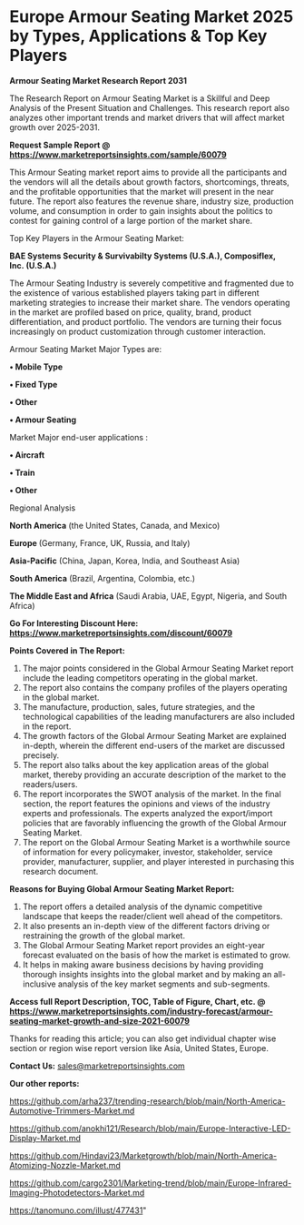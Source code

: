 # Europe Armour Seating Market 2025 by Types, Applications & Top Key Players

<strong>Armour Seating Market Research Report 2031</strong>

The Research Report on Armour Seating Market is a Skillful and Deep Analysis of the Present Situation and Challenges. This research report also analyzes other important trends and market drivers that will affect market growth over 2025-2031.

<strong>Request Sample Report @ <a href=https://www.marketreportsinsights.com/sample/60079>https://www.marketreportsinsights.com/sample/60079</a></strong>

This Armour Seating market report aims to provide all the participants and the vendors will all the details about growth factors, shortcomings, threats, and the profitable opportunities that the market will present in the near future. The report also features the revenue share, industry size, production volume, and consumption in order to gain insights about the politics to contest for gaining control of a large portion of the market share.

Top Key Players in the Armour Seating Market:

<strong>BAE Systems Security & Survivabilty Systems (U.S.A.), Composiflex, Inc. (U.S.A.)</strong>

The Armour Seating Industry is severely competitive and fragmented due to the existence of various established players taking part in different marketing strategies to increase their market share. The vendors operating in the market are profiled based on price, quality, brand, product differentiation, and product portfolio. The vendors are turning their focus increasingly on product customization through customer interaction.

Armour Seating Market Major Types are:

<strong>• Mobile Type

• Fixed Type

• Other

• Armour Seating</strong>

Market Major end-user applications :

<strong>• Aircraft

• Train

• Other</strong>

Regional Analysis

</u><strong><b>North America</b></strong> (the United States, Canada, and Mexico)

<strong><b>Europe </b></strong>(Germany, France, UK, Russia, and Italy)

<strong><b>Asia-Pacific</b></strong> (China, Japan, Korea, India, and Southeast Asia)

<strong><b>South America</b></strong> (Brazil, Argentina, Colombia, etc.)

<strong><b>The Middle East and Africa</b></strong> (Saudi Arabia, UAE, Egypt, Nigeria, and South Africa)

<strong>Go For Interesting Discount Here: <a href=https://www.marketreportsinsights.com/discount/60079>https://www.marketreportsinsights.com/discount/60079</a></strong>

<strong>Points Covered in The Report:</strong>
<ol>
  <li>The major points considered in the Global Armour Seating Market report include the leading competitors operating in the global market.</li>
  <li>The report also contains the company profiles of the players operating in the global market.</li>
  <li>The manufacture, production, sales, future strategies, and the technological capabilities of the leading manufacturers are also included in the report.</li>
  <li>The growth factors of the Global Armour Seating Market are explained in-depth, wherein the different end-users of the market are discussed precisely.</li>
  <li>The report also talks about the key application areas of the global market, thereby providing an accurate description of the market to the readers/users.</li>
  <li>The report incorporates the SWOT analysis of the market. In the final section, the report features the opinions and views of the industry experts and professionals. The experts analyzed the export/import policies that are favorably influencing the growth of the Global Armour Seating Market.</li>
  <li>The report on the Global Armour Seating Market is a worthwhile source of information for every policymaker, investor, stakeholder, service provider, manufacturer, supplier, and player interested in purchasing this research document.</li>
</ol>
<strong>Reasons for Buying Global Armour Seating Market Report:</strong>

<ol>
  <li>The report offers a detailed analysis of the dynamic competitive landscape that keeps the reader/client well ahead of the competitors.</li>
  <li>It also presents an in-depth view of the different factors driving or restraining the growth of the global market.</li>
  <li>The Global Armour Seating Market report provides an eight-year forecast evaluated on the basis of how the market is estimated to grow.</li>
  <li>It helps in making aware business decisions by having providing thorough insights insights into the global market and by making an all-inclusive analysis of the key market segments and sub-segments.</li>
</ol>
<strong>Access full Report Description, TOC, Table of Figure, Chart, etc. @ <a href=https://www.marketreportsinsights.com/industry-forecast/armour-seating-market-growth-and-size-2021-60079>https://www.marketreportsinsights.com/industry-forecast/armour-seating-market-growth-and-size-2021-60079</a></strong>


Thanks for reading this article; you can also get individual chapter wise section or region wise report version like Asia, United States, Europe.

<strong>Contact Us:</strong>
sales@marketreportsinsights.com

<strong>Our other reports:</strong>

<a href=https://github.com/arha237/trending-research/blob/main/North-America-Automotive-Trimmers-Market.md>https://github.com/arha237/trending-research/blob/main/North-America-Automotive-Trimmers-Market.md</a>

<a href=https://github.com/anokhi121/Research/blob/main/Europe-Interactive-LED-Display-Market.md>https://github.com/anokhi121/Research/blob/main/Europe-Interactive-LED-Display-Market.md</a>

<a href=https://github.com/Hindavi23/Marketgrowth/blob/main/North-America-Atomizing-Nozzle-Market.md>https://github.com/Hindavi23/Marketgrowth/blob/main/North-America-Atomizing-Nozzle-Market.md</a>

<a href=https://github.com/cargo2301/Marketing-trend/blob/main/Europe-Infrared-Imaging-Photodetectors-Market.md>https://github.com/cargo2301/Marketing-trend/blob/main/Europe-Infrared-Imaging-Photodetectors-Market.md</a>

<a href=https://tanomuno.com/illust/477431>https://tanomuno.com/illust/477431</a>"
